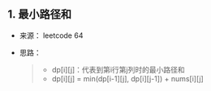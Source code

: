 ## 1. 最小路径和

- 来源： leetcode 64

- 思路：
  > - dp[i][j]：代表到第i行第j列时的最小路径和
  > - dp[i][j] = min(dp[i-1][j], dp[i][j-1]) + nums[i][j]